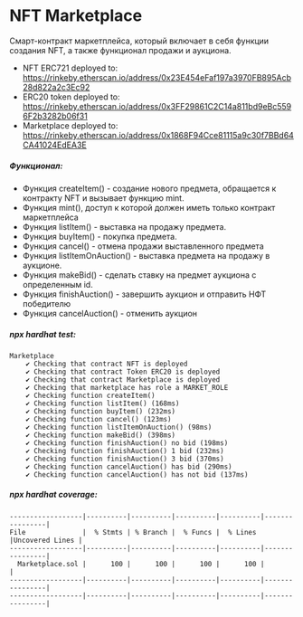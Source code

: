 # NFT Marketplace
Смарт-контракт маркетплейса, который включает в себя функции создания NFT, а также функционал продажи и аукциона.
 + NFT ERC721 deployed to: https://rinkeby.etherscan.io/address/0x23E454eFaf197a3970FB895Acb28d822a2c3Ec92
 + ERC20 token deployed to: https://rinkeby.etherscan.io/address/0x3FF29861C2C14a811bd9eBc5596F2b3282b06f31
 + Marketplace deployed to: https://rinkeby.etherscan.io/address/0x1868F94Cce81115a9c30f7BBd64CA41024EdEA3E
##### Функционал:
- Функция createItem() - создание нового предмета, обращается к контракту NFT и вызывает функцию mint.
- Функция mint(), доступ к которой должен иметь только контракт маркетплейса
- Функция listItem() - выставка на продажу предмета.
- Функция buyItem() - покупка предмета.
- Функция cancel() - отмена продажи выставленного предмета
- Функция listItemOnAuction() - выставка предмета на продажу в аукционе.
- Функция makeBid() - сделать ставку на предмет аукциона с определенным id.
- Функция finishAuction() - завершить аукцион и отправить НФТ победителю
- Функция cancelAuction() - отменить аукцион


##### npx hardhat test:
```shell
Marketplace
    ✔ Checking that contract NFT is deployed
    ✔ Checking that contract Token ERC20 is deployed
    ✔ Checking that contract Marketplace is deployed
    ✔ Checking that marketplace has role a MARKET_ROLE
    ✔ Checking function createItem()
    ✔ Checking function listItem() (168ms)
    ✔ Checking function buyItem() (232ms)
    ✔ Checking function cancel() (123ms)
    ✔ Checking function listItemOnAuction() (98ms)
    ✔ Checking function makeBid() (398ms)
    ✔ Checking function finishAuction() no bid (198ms)
    ✔ Checking function finishAuction() 1 bid (232ms)
    ✔ Checking function finishAuction() 3 bid (370ms)
    ✔ Checking function cancelAuction() has bid (290ms)
    ✔ Checking function cancelAuction() has not bid (137ms)
```
##### npx hardhat coverage:
```shell
------------------|----------|----------|----------|----------|----------------|
File              |  % Stmts | % Branch |  % Funcs |  % Lines |Uncovered Lines |
------------------|----------|----------|----------|----------|----------------|
  Marketplace.sol |      100 |      100 |      100 |      100 |                |
------------------|----------|----------|----------|----------|----------------|
------------------|----------|----------|----------|----------|----------------|
```